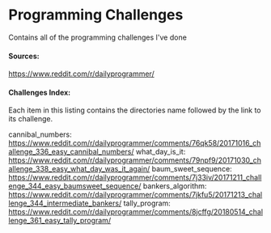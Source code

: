# Programming Challenges
Contains all of the programming challenges I've done

#### Sources:
https://www.reddit.com/r/dailyprogrammer/

#### Challenges Index:
Each item in this listing contains the directories name followed by the link to its challenge.

cannibal_numbers: https://www.reddit.com/r/dailyprogrammer/comments/76qk58/20171016_challenge_336_easy_cannibal_numbers/
what_day_is_it: https://www.reddit.com/r/dailyprogrammer/comments/79npf9/20171030_challenge_338_easy_what_day_was_it_again/
baum_sweet_sequence: https://www.reddit.com/r/dailyprogrammer/comments/7j33iv/20171211_challenge_344_easy_baumsweet_sequence/
bankers_algorithm: https://www.reddit.com/r/dailyprogrammer/comments/7jkfu5/20171213_challenge_344_intermediate_bankers/
tally_program: https://www.reddit.com/r/dailyprogrammer/comments/8jcffg/20180514_challenge_361_easy_tally_program/

